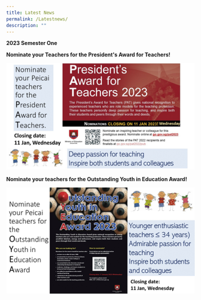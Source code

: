 ```yaml
---
title: Latest News
permalink: /Latestnews/
description: ""
---
```






**2023 Semester One**

<B>Nominate your Teachers for the President's Award for Teachers! </B>

![](/images/Slide1%20copy.jpg)

<B>Nominate your teachers for the Outstanding Youth in Education Award! </B>

![](/images/Slide2%20copy.jpg)